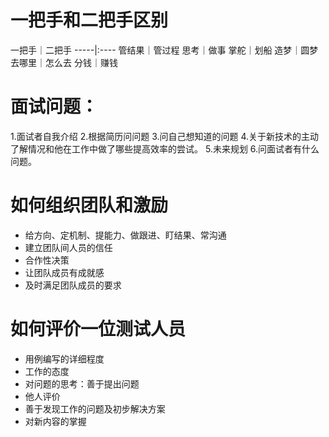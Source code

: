 # 一把手和二把手区别
一把手｜二把手
-----|:----
管结果｜管过程
思考｜做事
掌舵｜划船
造梦｜圆梦
去哪里｜怎么去
分钱｜赚钱

# 面试问题：
1.面试者自我介绍
2.根据简历问问题
3.问自己想知道的问题
4.关于新技术的主动了解情况和他在工作中做了哪些提高效率的尝试。
5.未来规划
6.问面试者有什么问题。

# 如何组织团队和激励
* 给方向、定机制、提能力、做跟进、盯结果、常沟通
* 建立团队间人员的信任
* 合作性决策
* 让团队成员有成就感
* 及时满足团队成员的要求

# 如何评价一位测试人员
* 用例编写的详细程度
* 工作的态度
* 对问题的思考：善于提出问题
* 他人评价
* 善于发现工作的问题及初步解决方案
* 对新内容的掌握

